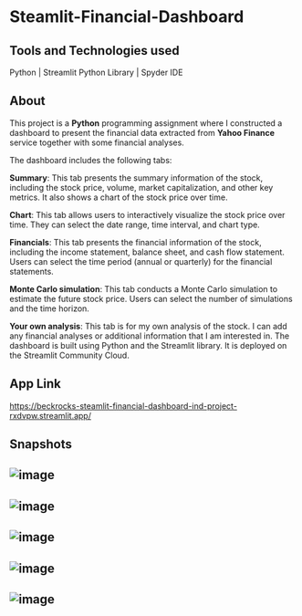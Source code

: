 # Steamlit-Financial-Dashboard

## Tools and Technologies used
Python |
Streamlit Python Library |
Spyder IDE

## About
This project is a **Python** programming assignment where I constructed a dashboard to present the financial data extracted from **Yahoo Finance** service together with some financial analyses.


The dashboard includes the following tabs:

**Summary**: This tab presents the summary information of the stock, including the stock price, volume, market capitalization, and other key metrics. It also shows a chart of the stock price over time.

**Chart**: This tab allows users to interactively visualize the stock price over time. They can select the date range, time interval, and chart type.

**Financials**: This tab presents the financial information of the stock, including the income statement, balance sheet, and cash flow statement. Users can select the time period (annual or quarterly) for the financial statements.

**Monte Carlo simulation**: This tab conducts a Monte Carlo simulation to estimate the future stock price. Users can select the number of simulations and the time horizon.

**Your own analysis**: This tab is for my own analysis of the stock. I can add any financial analyses or additional information that I am interested in.
The dashboard is built using Python and the Streamlit library. It is deployed on the Streamlit Community Cloud.

## App Link 
https://beckrocks-steamlit-financial-dashboard-ind-project-rxdvpw.streamlit.app/

## Snapshots
![image](https://github.com/vaidya-ashval/Steamlit-Financial-Dashboard/assets/119542733/f7719fd1-c392-45fd-a92a-7c0c403662fa)
-------------
![image](https://github.com/vaidya-ashval/Steamlit-Financial-Dashboard/assets/119542733/b08af86c-f8c7-4d94-b530-8d2c4ea633b0)
-------------
![image](https://github.com/vaidya-ashval/Steamlit-Financial-Dashboard/assets/119542733/e4d00009-470a-4f92-8d6a-97a0882ccac3)
-------------
![image](https://github.com/vaidya-ashval/Steamlit-Financial-Dashboard/assets/119542733/52ebb000-146f-4377-aa61-b7a485040718)
-------------
![image](https://github.com/vaidya-ashval/Steamlit-Financial-Dashboard/assets/119542733/d97e73fa-7682-4f6d-a0f8-fbcc32ae09cd)
-------------



